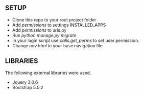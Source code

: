 ## SETUP

* Clone this repo to your root project folder
* Add *permissions* to settings INSTALLED_APPS
* Add *permissions* to urls.py
* Run *python manage.py migrate*
* In your login script use *calls.get_perms* to set user permission.
* Change *nav.html* to your base navigation file


## LIBRARIES

The following external libraries were used.

* Jquery 3.0.6
* Bootstrap 5.0.2